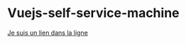 ﻿# Vuejs-self-service-machine

[Je suis un lien dans la ligne](https://upbeat-euclid-2b5b65.netlify.app)

